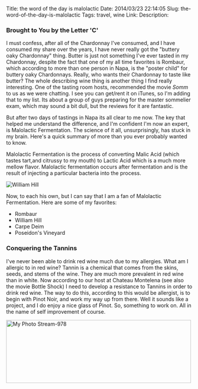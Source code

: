 Title: the word of the day is malolactic
Date: 2014/03/23 22:14:05
Slug: the-word-of-the-day-is-malolactic
Tags: travel, wine
Link: 
Description: 


### Brought to You by the Letter 'C'

I must confess, after all of the Chardonnay I've consumed, and I have consumed my share over the years, I have never really got the "buttery oaky Chardonnay" thing.  Butter is just not something I've ever tasted in my Chardonnay, despite the fact that one of my all time favorites is Rombaur, which according to more than one person in Napa, is the "poster child" for buttery oaky Chardonnays. Really, who wants their Chardonnay to taste like butter?  The whole describing wine thing is another thing I find really interesting.  One of the tasting room hosts, recommended the movie *Somm* to us as we were chatting.  I see you can get/rent it on iTunes, so I'm adding that to my list.  Its about a group of guys preparing for the master sommelier exam, which may sound a bit dull, but the reviews for it are fantastic.

But after two days of tastings in Napa its all clear to me now.  The key that helped me understand the difference, and I'm confident I'm now an expert, is Malolactic Fermentation.  The science of it all, unsurprisingly, has stuck in my brain.  Here's a quick summary of more than you ever probably wanted to know.

Malolactic Fermentation is the process of converting Malic Acid (which tastes tart,and citrussy to my mouth) to Lactic Acid which is a much more mellow flavor.  Malolactic fermentation occurs after fermentation and is the result of injecting a particular bacteria into the process.

![William Hill](http://farm3.staticflickr.com/2877/13381848063_83f9dd310c.jpg)

Now, to each his own, but I can say that I am a fan of Malolactic Fermentation.  Here are some of my favorites:

* Rombaur
* William Hill
* Carpe Deim
* Poseidon's Vineyard

### Conquering the Tannins

I've never been able to drink red wine much due to my allergies.  What am I allergic to in red wine?  Tannin is a chemical that comes from the skins, seeds, and stems of the wine.  They are much more prevalent in red wine than in white.  Now according to our host at Chateau Montelena (see also the movie Bottle Shock) I need to develop a resistance to Tannins in order to drink red wine.  The way to do this, according to this would be allergist, is to begin with Pinot Noir, and work my way up from there.  Well it sounds like a project, and I do enjoy a nice glass of Pinot.  So, something to work on.  All in the name of self improvement of course.

<a href="http://flic.kr/p/movtdk" title="My Photo Stream-978 by -bnmnetp-"><img src="http://farm3.staticflickr.com/2877/13381848063_83f9dd310c.jpg" width="500" height="170" alt="My Photo Stream-978"></a>
